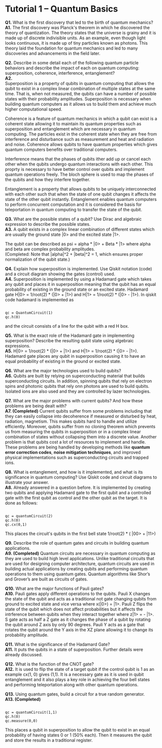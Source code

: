 # Tutorial 1 – Quantum Basics

**Q1.** What is the first discovery that led to the birth of quantum mechanics?  
**A1.** The first discovery was Planck's theorem in which he discovered the theory of quantization. The theory states that the universe is grainy and it is made up of discrete indivisible units. As an example, even though light looks continuous, it is made up of tiny particles known as photons. This theory laid the foundation for quantum mechanics and led to many discoveries and advancements in the field later.

**Q2.** Describe in some detail each of the following quantum particle behaviors and describe the impact of each on quantum computing: superposition, coherence, interference, entanglement?  
**A2.**  
Superposition is a property of qubits in quantum computing that allows the qubit to exist in a complex linear combination of multiple states at the same time. That is, when not measured, the qubits can have a number of possible  states with their probability amplitudes. Superposition is necessary when building quantum computers as it allows us to build them and achieve much higher computational speed.

Coherence is a feature of quantum mechanics in which a qubit can exist is a coherent state allowing it to maintain its quantum properties such as superposition and entanglement which are necessary in quantum computing. The particles exist in the coherent state when they are free from interference and disturbance such as measurement and heat and radiation and noise. Coherence allows qubits to have quantum properties which gives quantum computers benefits over traditional computers.

Interference means that the phases of qubits ither add up or cancel each other when the qubits undergo quantum interactions with each other. This proprty is necessary to have better control over qubits and implement quantum operations freely. The bloch sphere is used to map the phases of the qubits and how they interfere together.

Entanglement is a property that allows qubits to be uniquely interconnected with each other such that when the state of one qubit changes it affects the state of the other qubit instantly. Entanglement enables quantum computers to perform concurrent computation and it is considered the basis for teleportation in quantum computing to transfer the state of the qubit.

**Q3.** What are the possible states of a qubit? Use Dirac and algebraic expression to describe the possible states.  
**A3.** A qubit exists in a complex linear combination of different states which are usually the ground state |0> and the excited state |1>. 

The qubit can be described as psi = alpha * |0> + Beta * |1> where alpha and beta are complex probability amplitudes.  
(Completed: Note that |alpha|^2 + |beta|^2 = 1, which ensures proper normalization of the qubit state.)

**Q4.** Explain how superposition is implemented. Use Qiskit notation (code) and a circuit diagram showing the gates (control) used.  
**A4.** Superposition is implemented by using a Hadamard gate which takes any qubit and places it in superposition meaning that the qubit has an equal probability of existing in the ground state or an excited state. Hadamard gate H|0> = 1/root(2) * (|0> + |1>) and H|1> = 1/root(2) * (|0> - |1>). In qiskit code hadamard is implemented as  

```

qc = QuantumCircuit(1)
qc.h(0)

```

and the circuit consists of a line for the qubit with a red H box.

**Q5.** What is the exact role of the Hadamard gate in implementing superposition? Describe the resulting qubit state using algebraic expressions.  
**A5.** H|0> = 1/root(2) * (|0> + |1>) and H|1> = 1/root(2) * (|0> - |1>). Hadamard gate places any qubit in superposition causing it to have an equal probability of existing in the ground or excited state.

**Q6.** What are the major technologies used to build qubits?  
**A6.** Qubits are built by relying on superconducting material that builds superconducting circuits. In addition, spinning qubits that rely on electron spins and photonic qubits that rely onn photons are used to build qubits. Isolated ions are also used and they are controlled by lazer technologies.

**Q7.** What are the major problems with current qubits? And how these problems are being dealt with?  
**A7. (Completed)** Current qubits suffer from some problems including that they can easily collapse into decoherence if measured or disturbed by heat, radiation, magnetism. This makes qubits hard to handle and utilize efficiently. Moreover, qubits suffer from no cloning theorem which prevents us from measuring the qubits in superposition or in a complex linear combination of states without collapsing them into a discrete value. Another problem is that qubits cost a lot of resources to implement and handle.  
These problems are being handled by developing methods like **quantum error correction codes**, **noise mitigation techniques**, and improved physical implementations such as superconducting circuits and trapped ions.

**Q8.** What is entanglement, and how is it implemented, and what is its significance in quantum computing? Use Qiskit code and circuit diagrams to illustrate your answer.  
**A8.** Already answered in a question before. It is implemented by creating two qubits and applying Hadamard gate to the first qubit and a controlled gate with the first qubit as control and the other qubit as the target. It is done as follows:  

```

qc = quantumCircuit(2)
qc.h(0)
qc.cx(0,1)

```

This places the circuit's qubits in the first bell state 1/root(2) * ( |00> + |11>)

**Q9.** Describe the role of quantum gates and circuits in building quantum applications.  
**A9. (Completed)** Quantum circuits are necessary in quantum computing as they are used to build high level applications. Unlike traditional circuits that are used for designing computer architecture, quantum circuits are used in building actual applications by creating qubits and performing quantum operations to them using quantum gates. Quantum algorithms like Shor’s and Grover’s are built as circuits of gates.

**Q10.** What are the major functions of Pauli gates?  
**A10.** Pauli gates apply different operations to the qubits. Pauli X changes the state of the qubit and acts as a traditional not gate changing qubits from ground to excited state and vice versa where x(|0>) = |1>. Pauli Z flips the state of the qubit which does not affect probabilities but it affects the intrference between qubits when they interact together where z|1> = - |1>. S gate acts as half a Z gate as it changes the phase of a qubit by rotating the qubit around Z axis by only 90 degrees. Pauli Y acts as a gate that rotates the qubit around the Y axis in the XZ plane allowing it to change its probability amplitude.

**Q11.** What is the significance of the Hadamard Gate?  
**A11.** It puts the qubits in a state of superposition. Further details were already discussed.

**Q12.** What is the function of the CNOT gate?  
**A12.** It is used to flip the state of a target qubit if the control qubit is 1 as an example cx(1, 0) gives (1,1). It is a necessary gate as it is used in qubit entanglement and it also plays a key role in achieving the four bell states and performing teleportation along with other quantum operations.

**Q13.** Using quantum gates, build a circuit for a true random generator.  
**A13. (Completed)**  

```

qc = quantumCircuit(1,1)
qc.h(0)
qc.measure(0,0)

```

This places a qubit in superposition to allow the qubit to exist in an equal probability of having states 0 or 1 (50% each). Then it measures the qubit and store the results in a traditional register.
